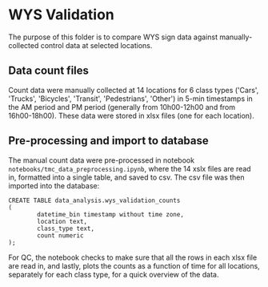 # WYS Validation

The purpose of this folder is to compare WYS sign data against manually-collected control data at selected locations.

## Data count files

Count data were manually collected at 14 locations for 6 class types ('Cars', 'Trucks', 'Bicycles', 'Transit', 'Pedestrians', 'Other') in 5-min timestamps in the AM period and PM period (generally from 10h00-12h00 and from 16h00-18h00). These data were stored in xlsx files (one for each location).

## Pre-processing and import to database

The manual count data were pre-processed in notebook `notebooks/tmc_data_preprocessing.ipynb`, where the 14 xslx files are read in, formatted into a single table, and saved to csv. The csv file was then imported into the database:

```
CREATE TABLE data_analysis.wys_validation_counts
(
        datetime_bin timestamp without time zone,
        location text,
        class_type text,
        count numeric
);

```

For QC, the notebook checks to make sure that all the rows in each xlsx file are read in, and lastly, plots the counts as a function of time for all locations, separately for each class type, for a quick overview of the data.
